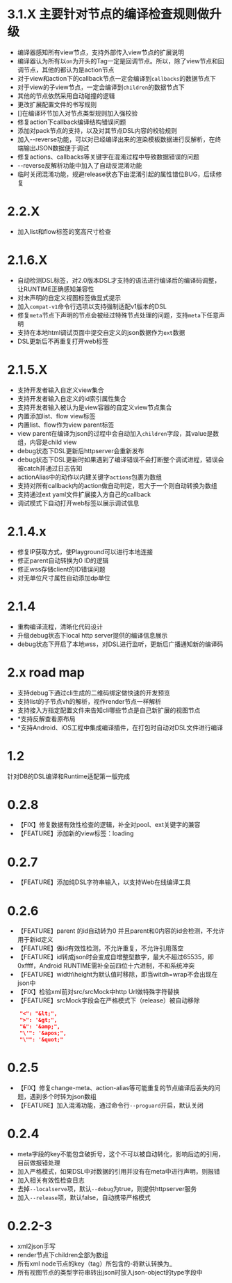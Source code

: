 # 3.1.X 主要针对节点的编译检查规则做升级
- 编译器感知所有view节点，支持外部传入view节点的扩展说明
- 编译器认为所有以`on`为开头的Tag一定是回调节点。所以，除了view节点和回调节点，其他的都认为是action节点
- 对于view和action下的callback节点一定会编译到`callbacks`的数据节点下
- 对于view的子view节点，一定会编译到`children`的数据节点下
- 其他的节点依然采用自动碰撞的逻辑
- 更改扩展配置文件的书写规则
- []在编译环节加入对节点类型规则加入强校验
- 修复action下callback编译结构错误问题
- 添加对pack节点的支持，以及对其节点DSL内容的校验规则
- 加入--reverse功能，可以对已经编译出来的渲染模板数据进行反解析，在终端输出JSON数据便于调试
- 修复actions、callbacks等关键字在混淆过程中导致数据错误的问题
- --reverse反解析功能中加入了自动反混淆功能
- 临时关闭混淆功能，规避release状态下由混淆引起的属性错位BUG，后续修复

# 2.2.X
- 加入list和flow标签的宽高尺寸检查

# 2.1.6.X
- 自动检测DSL标签，对2.0版本DSL才支持的语法进行编译后的编译码调整，让RUNTIME正确感知兼容性
- 对未声明的自定义视图标签做显式提示
- 加入`compat-v1`命令行选项以支持强制适配v1版本的DSL
- 修复`meta`节点下声明的节点会被经过特殊节点处理的问题，支持`meta`下任意声明
- 支持在本地html调试页面中提交自定义的json数据作为`ext`数据
- DSL更新后不再重复打开web标签

# 2.1.5.X
- 支持开发者输入自定义view集合
- 支持开发者输入自定义的id索引属性集合
- 支持开发者输入被认为是view容器的自定义view节点集合
- 内置添加list、flow view标签
- 内置list、flow作为view parent标签
- view parent在编译为json的过程中会自动加入`children`字段，其value是数组，内容是child view 
- debug状态下DSL更新后httpserver会重新发布
- debug状态下DSL更新时如果遇到了编译错误不会打断整个调试进程，错误会被catch并通过日志告知
- actionAlias中的动作以内建关键字`actions`包裹为数组
- 支持对所有callback内的action做自动判定，若大于一个则自动转换为数组
- 支持通过ext yaml文件扩展接入方自己的callback
- 调试模式下自动打开web标签以展示调试信息

# 2.1.4.x
- 修复IP获取方式，使Playground可以进行本地连接
- 修正parent自动转换为0 ID的逻辑
- 修正wss存储client的ID错误问题
- 对无单位尺寸属性自动添加dp单位

# 2.1.4
- 重构编译流程，清晰化代码设计
- 升级debug状态下local http server提供的编译信息展示
- debug状态下开启了本地wss，对DSL进行监听，更新后广播通知新的编译码

# 2.x road map
- 支持debug下通过cli生成的二维码绑定做快速的开发预览
- 支持list的子节点vh的解析，视作render节点一样解析
- 支持接入方指定配置文件来告知cli哪些节点是自己新扩展的视图节点
- *支持反解查看原布局
- *支持Android、iOS工程中集成编译插件，在打包时自动对DSL文件进行编译

# 1.2
针对DB的DSL编译和Runtime适配第一版完成

# 0.2.8
- 【FIX】修复数据有效性检查的逻辑，补全对pool、ext关键字的兼容
- 【FEATURE】添加新的view标签：loading

# 0.2.7
- 【FEATURE】添加纯DSL字符串输入，以支持Web在线编译工具

# 0.2.6
- 【FEATURE】parent 的id自动转为0 并且parent和0内容的id会检测，不允许用于新id定义
- 【FEATURE】做id有效性检测，不允许重复，不允许引用落空
- 【FEATURE】id转成json时会变成自增整型数字，最大不超过65535，即0xffff，Android RUNTIME需补全前四位十六进制，不和系统冲突
- 【FEATURE】width\height为默认值时移除，即当witdh=wrap不会出现在json中
- 【FIX】检验xml前对src/srcMock中http Url做特殊字符替换
- 【FEATURE】srcMock字段会在严格模式下（release）被自动移除

```json
    "<": "&lt;",
    ">": '&gt;",
    "&": '&amp;",
    "\'": '&apos;",
    "\"": '&quot;"
```

# 0.2.5
- 【FIX】修复change-meta、action-alias等可能重复的节点编译后丢失的问题，遇到多个时转为json数组
- 【FEATURE】加入混淆功能，通过命令行`--proguard`开启，默认关闭

# 0.2.4
- meta字段的key不能包含破折号，这个不可以被自动转化，影响后边的引用，目前做报错处理
- 加入严格模式，如果DSL中对数据的引用并没有在meta中进行声明，则报错
- 加入相关有效性检查日志
- 去掉`--localserve`项，默认`--debug`为true，则提供httpserver服务
- 加入`--release`项，默认false，自动携带严格模式

# 0.2.2-3
- xml2json手写
- render节点下children全部为数组
- 所有xml node节点的key（tag）所包含的-将默认转换为_
- 所有视图节点的类型字符串转出json时放入json-object的type字段中